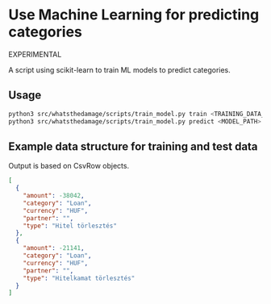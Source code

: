 # Use Machine Learning for predicting categories

EXPERIMENTAL

A script using scikit-learn to train ML models to predict categories.

## Usage

```bash
python3 src/whatsthedamage/scripts/train_model.py train <TRAINING_DATA_JSON_PATH>
python3 src/whatsthedamage/scripts/train_model.py predict <MODEL_PATH> <TEST_DATA_JSON_PATH>
```

## Example data structure for training and test data

Output is based on CsvRow objects.

```json
[
  {
    "amount": -38042,
    "category": "Loan",
    "currency": "HUF",
    "partner": "",
    "type": "Hitel törlesztés"
  },
  {
    "amount": -21141,
    "category": "Loan",
    "currency": "HUF",
    "partner": "",
    "type": "Hitelkamat törlesztés"
  }
]
```

